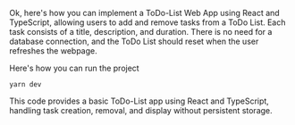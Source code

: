 Ok, here's how you can implement a ToDo-List Web App using React and TypeScript, allowing users to add and remove tasks
from a ToDo List. Each task consists of a title, description, and duration. There is no need for a database connection,
and the ToDo List should reset when the user refreshes the webpage.

Here's how you can run the project

```
yarn dev
```

This code provides a basic ToDo-List app using React and TypeScript, handling task creation, removal, and display
without persistent storage.